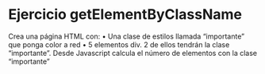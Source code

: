 # Ejercicio getElementByClassName

Crea una página HTML con:
• Una clase de estilos llamada “importante” que ponga color a red
• 5 elementos div. 2 de ellos tendrán la clase “importante”.
Desde Javascript calcula el número de elementos con la clase
“importante”